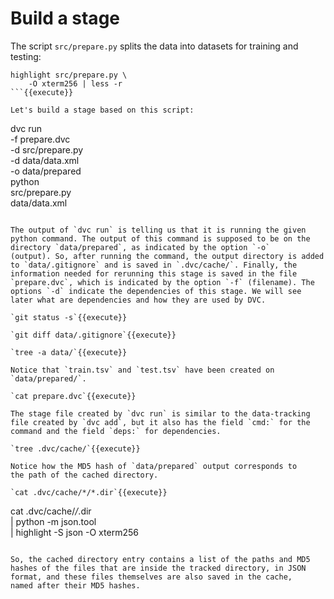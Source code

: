 # Build a stage

The script `src/prepare.py` splits the data into datasets for training
and testing:

```
highlight src/prepare.py \
    -O xterm256 | less -r
```{{execute}}

Let's build a stage based on this script:

```
dvc run \
    -f prepare.dvc \
    -d src/prepare.py \
    -d data/data.xml \
    -o data/prepared \
    python \
        src/prepare.py \
        data/data.xml
```{{execute}}

The output of `dvc run` is telling us that it is running the given
python command. The output of this command is supposed to be on the
directory `data/prepared`, as indicated by the option `-o`
(output). So, after running the command, the output directory is added
to `data/.gitignore` and is saved in `.dvc/cache/`. Finally, the
information needed for rerunning this stage is saved in the file
`prepare.dvc`, which is indicated by the option `-f` (filename). The
options `-d` indicate the dependencies of this stage. We will see
later what are dependencies and how they are used by DVC.

`git status -s`{{execute}}

`git diff data/.gitignore`{{execute}}

`tree -a data/`{{execute}}

Notice that `train.tsv` and `test.tsv` have been created on
`data/prepared/`.

`cat prepare.dvc`{{execute}}

The stage file created by `dvc run` is similar to the data-tracking
file created by `dvc add`, but it also has the field `cmd:` for the
command and the field `deps:` for dependencies.

`tree .dvc/cache/`{{execute}}

Notice how the MD5 hash of `data/prepared` output corresponds to
the path of the cached directory.

`cat .dvc/cache/*/*.dir`{{execute}}

```
cat .dvc/cache/*/*.dir \
    | python -m json.tool \
    | highlight -S json -O xterm256
```{{execute}}

So, the cached directory entry contains a list of the paths and MD5
hashes of the files that are inside the tracked directory, in JSON
format, and these files themselves are also saved in the cache,
named after their MD5 hashes.
